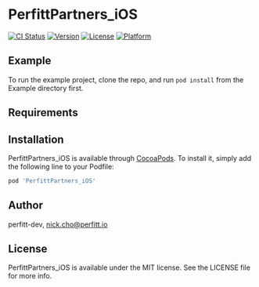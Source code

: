 # PerfittPartners_iOS

[![CI Status](https://img.shields.io/travis/perfitt-dev/PerfittPartners_iOS.svg?style=flat)](https://travis-ci.org/perfitt-dev/PerfittPartners_iOS)
[![Version](https://img.shields.io/cocoapods/v/PerfittPartners_iOS.svg?style=flat)](https://cocoapods.org/pods/PerfittPartners_iOS)
[![License](https://img.shields.io/cocoapods/l/PerfittPartners_iOS.svg?style=flat)](https://cocoapods.org/pods/PerfittPartners_iOS)
[![Platform](https://img.shields.io/cocoapods/p/PerfittPartners_iOS.svg?style=flat)](https://cocoapods.org/pods/PerfittPartners_iOS)

## Example

To run the example project, clone the repo, and run `pod install` from the Example directory first.

## Requirements

## Installation

PerfittPartners_iOS is available through [CocoaPods](https://cocoapods.org). To install
it, simply add the following line to your Podfile:

```ruby
pod 'PerfittPartners_iOS'
```

## Author

perfitt-dev, nick.cho@perfitt.io

## License

PerfittPartners_iOS is available under the MIT license. See the LICENSE file for more info.
